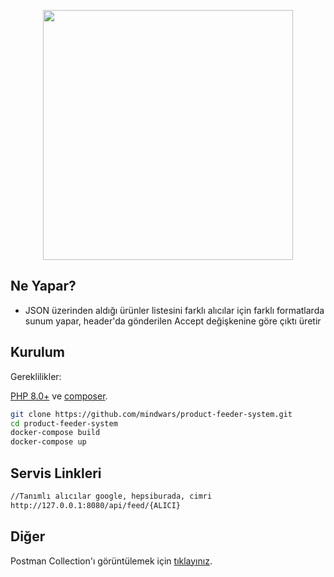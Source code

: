 <p align="center"><a href="https://pttem.com" target="_blank"><img src="https://pttem.com/images/logo.png" width="400"></a></p>

## Ne Yapar?
- JSON üzerinden aldığı ürünler listesini farklı alıcılar için farklı formatlarda sunum yapar, header'da gönderilen Accept değişkenine göre çıktı üretir

## Kurulum

Gereklilikler:

[PHP 8.0+](https://www.google.com/search?client=opera&q=php+8+install&sourceid=opera&ie=UTF-8&oe=UTF-8) ve [composer](https://getcomposer.org).

```sh
git clone https://github.com/mindwars/product-feeder-system.git
cd product-feeder-system
docker-compose build
docker-compose up
```

## Servis Linkleri

```sh
//Tanımlı alıcılar google, hepsiburada, cimri
http://127.0.0.1:8080/api/feed/{ALICI}
```

## Diğer
Postman Collection'ı görüntülemek için <a href="https://github.com/mindwars/product-feeder-system/blob/master/postman_collection.json" target="_blank">tıklayınız</a>.